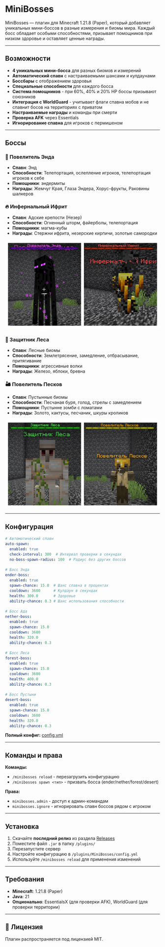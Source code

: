 # MiniBosses

MiniBosses — плагин для Minecraft 1.21.8 (Paper), который добавляет уникальных мини-боссов в разные измерения и биомы мира. Каждый босс обладает особыми способностями, призывает помощников при низком здоровье и оставляет ценные награды.

---

## Возможности

- **4 уникальных мини-босса** для разных биомов и измерений
- **Автоматический спавн** с настраиваемыми шансами и кулдаунами
- **Боссбары** с отображением здоровья
- **Специальные способности** для каждого босса
- **Система помощников** - при 60%, 40% и 20% HP боссы призывают союзников
- **Интеграция с WorldGuard** - учитывает флаги спавна мобов и не спавнит босов на территориях с приватом
- **Настраиваемые награды** и команды при смерти
- **Проверка AFK** через Essentials
- **Игнорирование спавна** для игроков с пермишеном

---

## Боссы

### 🏹 Повелитель Энда
- **Спавн**: Энд
- **Способности**: Телепортация, ослепление игроков, телепортация игроков к себе
- **Помощники**: эндермиты
- **Награды**: Жемчуг Края, Глаза Эндера, Хорус-фрукты, Раковины шалкеров

### 🔥 Инфернальный Ифрит
- **Спавн**: Адские крепости (Незер)
- **Способности**: Огненный шторм, файерболы, телепортация
- **Помощники**: магма-кубы
- **Награды**: Стержни ифрита, незерские кирпичи, золотые самородки

![Боссы Энда и Ада](assets/screenshots/ender_hell_bosses.png)

### 🌳 Защитник Леса
- **Спавн**: Лесные биомы
- **Способности**: Землетрясение, замедление, отбрасывание, притягивание
- **Помощники**: агрессивные волки
- **Награды**: Железо, яблоки, бревна

### 🏜️ Повелитель Песков
- **Спавн**: Пустынные биомы
- **Способности**: Песчаная буря, голод, стрелы с замедлением
- **Помощники**: Пустынне зомби с ломатами
- **Награды**: Золото, кактусы, песчаник, шкуры кроликов

![Боссы Леса и Пустыни](assets/screenshots/forest_desert_bosses.png)

---

## Конфигурация

```yaml
# Автоматический спавн
auto-spawn:
  enabled: true
  check-interval: 300  # Интервал проверки в секундах
  no-boss-spawn-radius: 100  # Радиус без других боссов

# Босс Энда
ender-boss:
  enabled: true
  spawn-chance: 15.0  # Шанс спавна в процентах
  cooldown: 3600      # Кулдаун в секундах
  health: 300.0       # Здоровье
  ability-chance: 0.3 # Шанс использования способности

# Босс Ада
nether-boss:
  enabled: true
  spawn-chance: 15.0
  cooldown: 3600
  health: 320.0
  ability-chance: 0.3

# Босс Леса
forest-boss:
  enabled: true
  spawn-chance: 15.0
  cooldown: 3600
  health: 400.0
  ability-chance: 0.3

# Босс Пустыни
desert-boss:
  enabled: true
  spawn-chance: 15.0
  cooldown: 3600
  health: 320.0
  ability-chance: 0.3
```

**Полный конфиг:** [config.yml](src/main/resources/config.yml)

---

## Команды и права

**Команды:**
- `/minibosses reload` - перезагрузить конфигурацию
- `/minibosses spawn <тип>` - призвать босса (ender/nether/forest/desert)

**Права:**
- `minibosses.admin` - доступ к админ-командам
- `minibosses.ignore` - игнорировать спавн боссов рядом с игроком

---

## Установка

1. Скачайте **последний релиз** из раздела [Releases](../../releases)
2. Поместите файл `.jar` в папку `/plugins/`
3. Перезапустите сервер
4. Настройте конфигурацию в `/plugins/MiniBosses/config.yml`
5. Используйте `/minibosses reload` для применения изменений

---

## Требования

- **Minecraft**: 1.21.8 (Paper)
- **Java**: 21
- **Опционально**: EssentialsX (для проверки AFK), WorldGuard (для проверки территории)

---

## 📄 Лицензия

Плагин распространяется под лицензией MIT.

